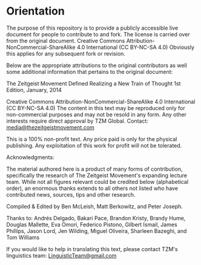 # Orientation

The purpose of this repository is to provide a publicly accessible live document for people to contribute to and fork.
The license is carried over from the original document. Creative Commons Attribution-NonCommercial-ShareAlike 4.0 International (CC BY-NC-SA 4.0) Obviously this applies for any subsequent fork or revision.

Below are the appropriate attributions to the original contributors as well some additional information that pertains to the original document:

The Zeitgeist Movement Defined
Realizing a New Train of Thought
1st Edition, January, 2014

Creative Commons Attribution-NonCommercial-ShareAlike 4.0 International (CC BY-NC-SA 4.0)
The content in this text may be reproduced only for non-commercial purposes and may not be resold in any form.
Any other interests require direct approval by TZM Global. Contact: media@thezeitgeistmovement.com

This is a 100% non-profit text. Any price paid is only for the physical publishing. Any exploitation of this work for profit will not be tolerated.

Acknowledgments:

The material authored here is a product of many forms of contribution,
specifically the research of The Zeitgeist Movement's expanding lecture team.
While not all figures relevant could be credited below (alphabetical order), an
enormous thanks extends to all others not listed who have contributed news,
sources, tips and other research.

Compiled & Edited by Ben McLeish, Matt Berkowitz, and Peter Joseph.

Thanks to:
Andrés Delgado,
Bakari Pace,
Brandon Kristy,
Brandy Hume,
Douglas Mallette,
Eva Omori,
Federico Pistono,
Gilbert Ismail,
James Phillips,
Jason Lord,
Jen Wilding,
Miguel Oliveira,
Sharleen Bazeghi,
and Tom Williams

If you would like to help in translating this text,
please contact TZM's linguistics team:
LinguisticTeam@gmail.com
